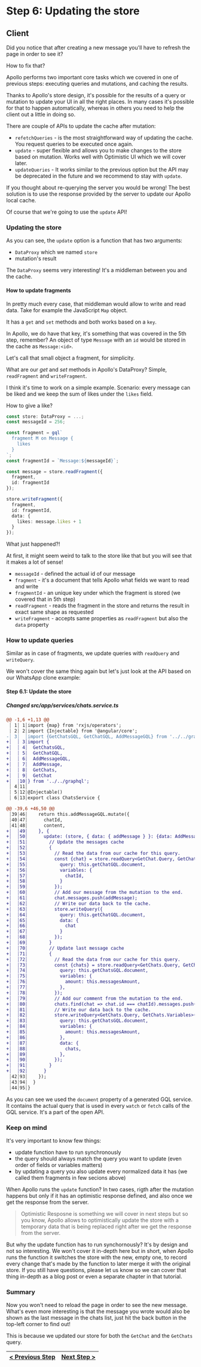 # Step 6: Updating the store

[//]: # (head-end)


## Client

Did you notice that after creating a new message you'll have to refresh the page in order to see it?

How to fix that?

Apollo performs two important core tasks which we covered in one of previous steps: executing queries and mutations, and caching the results.

Thanks to Apollo's store design, it's possible for the results of a query or mutation to update your UI in all the right places. In many cases it's possible for that to happen automatically, whereas in others you need to help the client out a little in doing so.

There are couple of APIs to update the cache after mutation:

- `refetchQueries` - is the most straightforward way of updating the cache. You request queries to be executed once again.
- `update` - super flexible and allows you to make changes to the store based on mutation. Works well with Optimistic UI which we will cover later.
- `updateQueries` - It works similar to the previous option but the API may be deprecated in the future and we recommend to stay with `update`.

If you thought about re-querying the server you would be wrong! The best solution is to use the response provided by the server to update our Apollo local cache.

Of course that we're going to use the `update` API!

### Updating the store

As you can see, the `update` option is a function that has two arguments:

- `DataProxy` which we named `store`
- mutation's result

The `DataProxy` seems very interesting! It's a middleman between you and the cache.

#### How to update fragments

In pretty much every case, that middleman would allow to write and read data. Take for example the JavaScript `Map` object.

It has a `get` and `set` methods and both works based on a `key`.

In Apollo, we do have that key, it's something that was covered in the 5th step, remember? An object of type `Message` with an `id` would be stored in the cache as `Message:<id>`.

Let's call that small object a fragment, for simplicity.

What are our _get_ and _set_ methods in Apollo's DataProxy? Simple, `readFragment` and `writeFragment`.

I think it's time to work on a simple example. Scenario: every message can be liked and we keep the sum of likes under the `likes` field.

How to give a like?

```typescript
const store: DataProxy = ...;
const messageId = 256;

const fragment = gql`
  fragment M on Message {
    likes
  }
`;
const fragmentId = `Message:${messageId}`;

const message = store.readFragment({
  fragment,
  id: fragmentId
});

store.writeFragment({
  fragment,
  id: fragmentId,
  data: {
    likes: message.likes + 1
  }
});
```

What just happened?!

At first, it might seem weird to talk to the store like that but you will see that it makes a lot of sense!

 - `messageId` - defined the actual id of our message
 - `fragment` - it's a document that tells Apollo what fields we want to read and write
 - `fragmentId` - an unique key under which the fragment is stored (we covered that in 5th step)
 - `readFragment` - reads the fragment in the store and returns the result in exact same shape as requested
 - `writeFragment` - accepts same properties as `readFragment` but also the `data` property

### How to update queries

Similar as in case of fragments, we update queries with `readQuery` and `writeQuery`.

We won't cover the same thing again but let's just look at the API based on our WhatsApp clone example:

[{]: <helper> (diffStep "6.1" module="client")

#### Step 6.1: Update the store

##### Changed src&#x2F;app&#x2F;services&#x2F;chats.service.ts
```diff
@@ -1,6 +1,13 @@
 ┊ 1┊ 1┊import {map} from 'rxjs/operators';
 ┊ 2┊ 2┊import {Injectable} from '@angular/core';
-┊ 3┊  ┊import {GetChatsGQL, GetChatGQL, AddMessageGQL} from '../../graphql';
+┊  ┊ 3┊import {
+┊  ┊ 4┊  GetChatsGQL,
+┊  ┊ 5┊  GetChatGQL,
+┊  ┊ 6┊  AddMessageGQL,
+┊  ┊ 7┊  AddMessage,
+┊  ┊ 8┊  GetChats,
+┊  ┊ 9┊  GetChat
+┊  ┊10┊} from '../../graphql';
 ┊ 4┊11┊
 ┊ 5┊12┊@Injectable()
 ┊ 6┊13┊export class ChatsService {
```
```diff
@@ -39,6 +46,50 @@
 ┊39┊46┊    return this.addMessageGQL.mutate({
 ┊40┊47┊      chatId,
 ┊41┊48┊      content,
+┊  ┊49┊    }, {
+┊  ┊50┊      update: (store, { data: { addMessage } }: {data: AddMessage.Mutation}) => {
+┊  ┊51┊        // Update the messages cache
+┊  ┊52┊        {
+┊  ┊53┊          // Read the data from our cache for this query.
+┊  ┊54┊          const {chat} = store.readQuery<GetChat.Query, GetChat.Variables>({
+┊  ┊55┊            query: this.getChatGQL.document,
+┊  ┊56┊            variables: {
+┊  ┊57┊              chatId,
+┊  ┊58┊            }
+┊  ┊59┊          });
+┊  ┊60┊          // Add our message from the mutation to the end.
+┊  ┊61┊          chat.messages.push(addMessage);
+┊  ┊62┊          // Write our data back to the cache.
+┊  ┊63┊          store.writeQuery({
+┊  ┊64┊            query: this.getChatGQL.document,
+┊  ┊65┊            data: {
+┊  ┊66┊              chat
+┊  ┊67┊            }
+┊  ┊68┊          });
+┊  ┊69┊        }
+┊  ┊70┊        // Update last message cache
+┊  ┊71┊        {
+┊  ┊72┊          // Read the data from our cache for this query.
+┊  ┊73┊          const {chats} = store.readQuery<GetChats.Query, GetChats.Variables>({
+┊  ┊74┊            query: this.getChatsGQL.document,
+┊  ┊75┊            variables: {
+┊  ┊76┊              amount: this.messagesAmount,
+┊  ┊77┊            },
+┊  ┊78┊          });
+┊  ┊79┊          // Add our comment from the mutation to the end.
+┊  ┊80┊          chats.find(chat => chat.id === chatId).messages.push(addMessage);
+┊  ┊81┊          // Write our data back to the cache.
+┊  ┊82┊          store.writeQuery<GetChats.Query, GetChats.Variables>({
+┊  ┊83┊            query: this.getChatsGQL.document,
+┊  ┊84┊            variables: {
+┊  ┊85┊              amount: this.messagesAmount,
+┊  ┊86┊            },
+┊  ┊87┊            data: {
+┊  ┊88┊              chats,
+┊  ┊89┊            },
+┊  ┊90┊          });
+┊  ┊91┊        }
+┊  ┊92┊      }
 ┊42┊93┊    });
 ┊43┊94┊  }
 ┊44┊95┊}
```

[}]: #

As you can see we used the `document` property of a generated GQL service. It contains the actual query that is used in every `watch` or `fetch` calls of the GQL service. It's a part of the open API.

### Keep on mind

It's very important to know few things:

- update function have to run synchronously
- the query should always match the query you want to update (even order of fields or variables matters)
- by updating a query you also update every normalized data it has (we called them fragments in few secions above)

When Apollo runs the `update` function? In two cases, rigth after the mutation happens but only if it has an optimistic response defined, and also once we get the response from the server.

> Optimistic Resposne is something we will cover in next steps but so you know, Apollo allows to optimistically update the store with a temporary data that is being replaced right after we get the response from the server.

But why the update function has to run synchornously? It's by design and not so interesting. We won't cover it in-depth here but in short, when Apollo runs the function it switches the store with the new, empty one, to record every change that's made by the function to later merge it with the original store. If you still have questions, please let us know so we can cover that thing in-depth as a blog post or even a separate chapter in that tutorial.

### Summary

Now you won't need to reload the page in order to see the new message. What's even more interesting is that the message you wrote would also be shown as the last message in the chats list, just hit the back button in the top-left corner to find out!

This is because we updated our store for both the `GetChat` and the `GetChats` query.


[//]: # (foot-start)

[{]: <helper> (navStep)

| [< Previous Step](https://github.com/Urigo/whatsapp-textrepo-angularcli-express/tree/master@1.4.0/.tortilla/manuals/views/step5.md) | [Next Step >](https://github.com/Urigo/whatsapp-textrepo-angularcli-express/tree/master@1.4.0/.tortilla/manuals/views/step7.md) |
|:--------------------------------|--------------------------------:|

[}]: #
